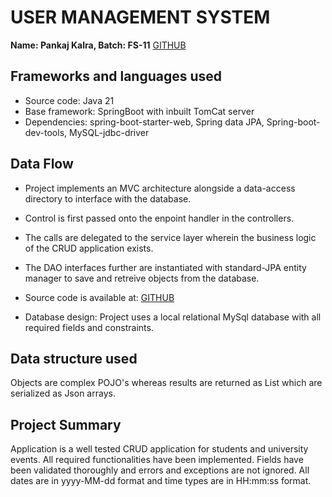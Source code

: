 # USER MANAGEMENT SYSTEM

**Name: Pankaj Kalra, Batch: FS-11**
[GITHUB]()

## Frameworks and languages used
- Source code: Java 21
- Base framework: SpringBoot with inbuilt TomCat server
- Dependencies: spring-boot-starter-web, Spring data JPA, Spring-boot-dev-tools, MySQL-jdbc-driver

## Data Flow
- Project implements an MVC architecture alongside a data-access directory to interface with the database.
- Control is first passed onto the enpoint handler in the controllers.
- The calls are delegated to the service layer wherein the business logic of the CRUD application exists.
- The DAO interfaces further are instantiated with standard-JPA entity manager to save and retreive objects from the database.

- Source code is available at: [GITHUB]()

- Database design: Project uses a local relational MySql database with all required fields and constraints.

## Data structure used
Objects are complex POJO's whereas results are returned as List<T> which are serialized as Json arrays.

## Project Summary
Application is a well tested CRUD application for students and university events.
All required functionalities have been implemented. Fields have been validated thoroughly and errors and exceptions are not ignored.
All dates are in yyyy-MM-dd format and time types are in HH:mm:ss format. 


